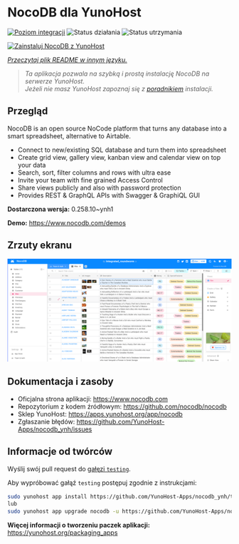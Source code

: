 <!--
To README zostało automatycznie wygenerowane przez <https://github.com/YunoHost/apps/tree/master/tools/readme_generator>
Nie powinno być ono edytowane ręcznie.
-->

# NocoDB dla YunoHost

[![Poziom integracji](https://apps.yunohost.org/badge/integration/nocodb)](https://ci-apps.yunohost.org/ci/apps/nocodb/)
![Status działania](https://apps.yunohost.org/badge/state/nocodb)
![Status utrzymania](https://apps.yunohost.org/badge/maintained/nocodb)

[![Zainstaluj NocoDB z YunoHost](https://install-app.yunohost.org/install-with-yunohost.svg)](https://install-app.yunohost.org/?app=nocodb)

*[Przeczytaj plik README w innym języku.](./ALL_README.md)*

> *Ta aplikacja pozwala na szybką i prostą instalację NocoDB na serwerze YunoHost.*  
> *Jeżeli nie masz YunoHost zapoznaj się z [poradnikiem](https://yunohost.org/install) instalacji.*

## Przegląd

NocoDB is an open source NoCode platform that turns any database into a smart spreadsheet, alternative to Airtable.

* Connect to new/existing SQL database and turn them into spreadsheet
* Create grid view, gallery view, kanban view and calendar view on top your data
* Search, sort, filter columns and rows with ultra ease
* Invite your team with fine grained Access Control
* Share views publicly and also with password protection
* Provides REST & GraphQL APIs with Swagger & GraphiQL GUI


**Dostarczona wersja:** 0.258.10~ynh1

**Demo:** <https://www.nocodb.com/demos>

## Zrzuty ekranu

![Zrzut ekranu z NocoDB](./doc/screenshots/screenshot.png)

## Dokumentacja i zasoby

- Oficjalna strona aplikacji: <https://www.nocodb.com>
- Repozytorium z kodem źródłowym: <https://github.com/nocodb/nocodb>
- Sklep YunoHost: <https://apps.yunohost.org/app/nocodb>
- Zgłaszanie błędów: <https://github.com/YunoHost-Apps/nocodb_ynh/issues>

## Informacje od twórców

Wyślij swój pull request do [gałęzi `testing`](https://github.com/YunoHost-Apps/nocodb_ynh/tree/testing).

Aby wypróbować gałąź `testing` postępuj zgodnie z instrukcjami:

```bash
sudo yunohost app install https://github.com/YunoHost-Apps/nocodb_ynh/tree/testing --debug
lub
sudo yunohost app upgrade nocodb -u https://github.com/YunoHost-Apps/nocodb_ynh/tree/testing --debug
```

**Więcej informacji o tworzeniu paczek aplikacji:** <https://yunohost.org/packaging_apps>
